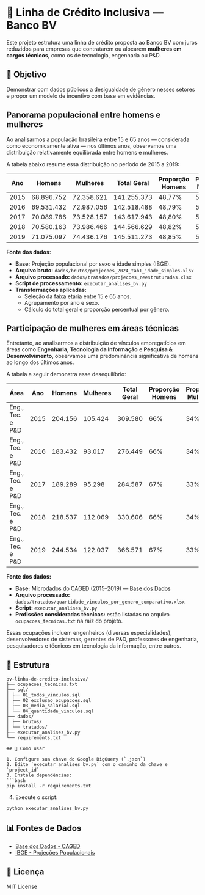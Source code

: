 # 💼 Linha de Crédito Inclusiva — Banco BV

Este projeto estrutura uma linha de crédito proposta ao Banco BV com juros reduzidos para empresas que contratarem ou alocarem **mulheres em cargos técnicos**, como os de tecnologia, engenharia ou P&D.

## 🎯 Objetivo

Demonstrar com dados públicos a desigualdade de gênero nesses setores e propor um modelo de incentivo com base em evidências.

## Panorama populacional entre homens e mulheres

Ao analisarmos a população brasileira entre 15 e 65 anos — considerada como economicamente ativa — nos últimos anos, observamos uma distribuição relativamente equilibrada entre homens e mulheres.

A tabela abaixo resume essa distribuição no período de 2015 a 2019:

| Ano  | Homens       | Mulheres     | Total Geral   | Proporção Homens | Proporção Mulheres |
|------|--------------|--------------|---------------|------------------|--------------------|
| 2015 | 68.896.752   | 72.358.621   | 141.255.373   | 48,77%           | 51,23%             |
| 2016 | 69.531.432   | 72.987.056   | 142.518.488   | 48,79%           | 51,21%             |
| 2017 | 70.089.786   | 73.528.157   | 143.617.943   | 48,80%           | 51,20%             |
| 2018 | 70.580.163   | 73.986.466   | 144.566.629   | 48,82%           | 51,18%             |
| 2019 | 71.075.097   | 74.436.176   | 145.511.273   | 48,85%           | 51,15%             |

**Fonte dos dados:**  
- **Base:** Projeção populacional por sexo e idade simples (IBGE).  
- **Arquivo bruto:** `dados/brutos/projecoes_2024_tab1_idade_simples.xlsx`
- **Arquivo processado:** `dados/tratados/projecoes_reestruturadas.xlsx`
- **Script de processamento:** `executar_analises_bv.py`  
- **Transformações aplicadas:**
  - Seleção da faixa etária entre 15 e 65 anos.
  - Agrupamento por ano e sexo.
  - Cálculo do total geral e proporção percentual por gênero.

## Participação de mulheres em áreas técnicas

Entretanto, ao analisarmos a distribuição de vínculos empregatícios em áreas como **Engenharia**, **Tecnologia da Informação** e **Pesquisa & Desenvolvimento**, observamos uma predominância significativa de homens ao longo dos últimos anos.

A tabela a seguir demonstra esse desequilíbrio:

| Área             | Ano  | Homens  | Mulheres | Total Geral | Proporção Homens | Proporção Mulheres |
|------------------|------|---------|----------|--------------|------------------|--------------------|
| Eng., Tec. e P&D | 2015 | 204.156 | 105.424  | 309.580      | 66%              | 34%                |
| Eng., Tec. e P&D | 2016 | 183.432 |  93.017  | 276.449      | 66%              | 34%                |
| Eng., Tec. e P&D | 2017 | 189.289 |  95.298  | 284.587      | 67%              | 33%                |
| Eng., Tec. e P&D | 2018 | 218.537 | 112.069  | 330.606      | 66%              | 34%                |
| Eng., Tec. e P&D | 2019 | 244.534 | 122.037  | 366.571      | 67%              | 33%                |

**Fonte dos dados:**  
- **Base:** Microdados do CAGED (2015–2019) — [Base dos Dados](https://basedosdados.org)
- **Arquivo processado:** `dados/tratados/quantidade_vinculos_por_genero_comparativo.xlsx`
- **Script:** `executar_analises_bv.py`
- **Profissões consideradas técnicas:** estão listadas no arquivo `ocupacoes_tecnicas.txt` na raiz do projeto.

Essas ocupações incluem engenheiros (diversas especialidades), desenvolvedores de sistemas, gerentes de P&D, professores de engenharia, pesquisadores e técnicos em tecnologia da informação, entre outros.



## 📁 Estrutura

```
bv-linha-de-credito-inclusiva/
├── ocupacoes_tecnicas.txt
├── sql/
│ ├── 01_todos_vinculos.sql
│ ├── 02_exclusao_ocupacoes.sql
│ ├── 03_media_salarial.sql
│ └── 04_quantidade_vinculos.sql
├── dados/
│ ├── brutos/
│ └── tratados/
├── executar_analises_bv.py
└── requirements.txt

## 🚀 Como usar

1. Configure sua chave do Google BigQuery (`.json`)
2. Edite `executar_analises_bv.py` com o caminho da chave e `project_id`
3. Instale dependências:
```bash
pip install -r requirements.txt
```
4. Execute o script:
```bash
python executar_analises_bv.py
```

## 📊 Fontes de Dados

- [Base dos Dados - CAGED](https://basedosdados.org)
- [IBGE - Projeções Populacionais](https://www.ibge.gov.br)

## 📄 Licença

MIT License
